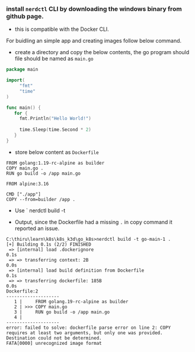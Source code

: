 ### install `nerdctl` CLI by downloading the windows binary from github page.
 - this is compatible with the Docker CLI.

For buidling an simple app and creating images follow below command.

- create a directory and copy the below contents, the go program should file should be named as `main.go`
```go
package main

import(
     "fmt"
     "time"
)

func main() { 
   for { 
     fmt.Println("Hello World!")
    
     time.Sleep(time.Second * 2)
   }
}
```
- store below content as `Dockerfile`
```docker
FROM golang:1.19-rc-alpine as builder
COPY main.go .
RUN go build -o /app main.go

FROM alpine:3.16

CMD ["./app"]
COPY --from=builder /app .
```

- Use ` nerdctl build -t <tag-name> <directory-of-the-dockerfile>

- Output, since the Dockerfile had a missing `.` in copy command it reported an issue.
```
C:\thiru\learn\k8s\k8s_k3d\go_k8s>nerdctl build -t go-main-1 .
[+] Building 0.1s (2/2) FINISHED
 => [internal] load .dockerignore                                                                                               0.1s
 => => transferring context: 2B                                                                                                 0.0s
 => [internal] load build definition from Dockerfile                                                                            0.1s
 => => transferring dockerfile: 185B                                                                                            0.0s
Dockerfile:2
--------------------
   1 |     FROM golang.19-rc-alpine as builder
   2 | >>> COPY main.go
   3 |     RUN go build -o /app main.go
   4 |
--------------------
error: failed to solve: dockerfile parse error on line 2: COPY requires at least two arguments, but only one was provided. Destination could not be determined.
FATA[0000] unrecognized image format
```

